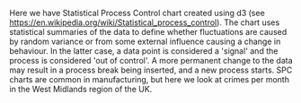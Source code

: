 Here we have Statistical Process Control chart created using d3 (see https://en.wikipedia.org/wiki/Statistical_process_control).  The chart uses statistical summaries of the data to define whether fluctuations are caused by random variance or from some external influence causing a change in behaviour.  In the latter case, a data point is considered a 'signal' and the process is considered 'out of control'.   A more permanent change to the data may result in a process break being inserted, and a new process starts. SPC charts are common in manufacturing, but here we look at crimes per month in the West Midlands region of the UK.